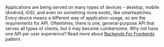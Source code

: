 Applications are being served on many types of devices - desktop, mobile (Android, iOS), and even on something more exotic, like smartwatches. Every device means a different way of application usage, so are the requirements for API. Oftentimes, there is one, general-purpose API that serves all types of clients, but it may become cumbersome. Why not have one API per user experience? Read more about [Backends For Frontends](https://samnewman.io/patterns/architectural/bff/) pattern.
